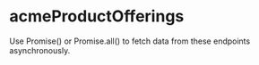 # acmeProductOfferings
Use Promise() or Promise.all() to fetch data from these endpoints asynchronously.
